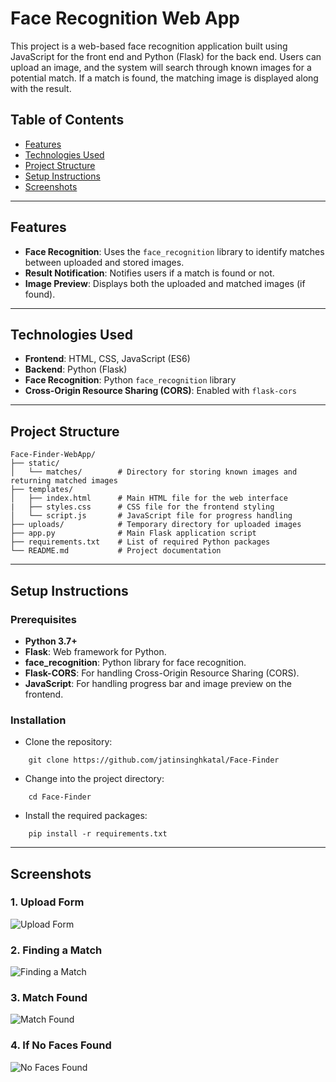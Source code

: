 # Face Recognition Web App

This project is a web-based face recognition application built using JavaScript for the front end and Python (Flask) for the back end. Users can upload an image, and the system will search through known images for a potential match. If a match is found, the matching image is displayed along with the result.

## Table of Contents
- [Features](#features)
- [Technologies Used](#technologies-used)
- [Project Structure](#project-structure)
- [Setup Instructions](#setup-instructions)
- [Screenshots](#screenshots)

---

## Features

- **Face Recognition**: Uses the `face_recognition` library to identify matches between uploaded and stored images.
- **Result Notification**: Notifies users if a match is found or not.
- **Image Preview**: Displays both the uploaded and matched images (if found).

---

## Technologies Used

- **Frontend**: HTML, CSS, JavaScript (ES6)
- **Backend**: Python (Flask)
- **Face Recognition**: Python `face_recognition` library
- **Cross-Origin Resource Sharing (CORS)**: Enabled with `flask-cors`

---

## Project Structure
```
Face-Finder-WebApp/
├── static/
│   └── matches/        # Directory for storing known images and returning matched images
├── templates/
│   ├── index.html      # Main HTML file for the web interface
|   ├── styles.css      # CSS file for the frontend styling
│   └── script.js       # JavaScript file for progress handling
├── uploads/            # Temporary directory for uploaded images
├── app.py              # Main Flask application script
├── requirements.txt    # List of required Python packages
└── README.md           # Project documentation
```
---

## Setup Instructions

### Prerequisites

- **Python 3.7+**
- **Flask**: Web framework for Python.
- **face_recognition**: Python library for face recognition.
- **Flask-CORS**: For handling Cross-Origin Resource Sharing (CORS).
- **JavaScript**: For handling progress bar and image preview on the frontend.

### Installation

- Clone the repository:
```
    git clone https://github.com/jatinsinghkatal/Face-Finder
```
- Change into the project directory:
```
    cd Face-Finder
```
- Install the required packages:
```
    pip install -r requirements.txt
``` 
---

## Screenshots

### 1. Upload Form
![Upload Form](https://github.com/user-attachments/assets/e5f1e2d4-deac-4496-9594-87276d5dca58)

### 2. Finding a Match
![Finding a Match](https://github.com/user-attachments/assets/79ea04c8-f72e-4d8d-9a60-a3220496caf6)

### 3. Match Found
![Match Found](https://github.com/user-attachments/assets/16264417-19ba-4d4a-895d-4f6fbead60ce)

### 4. If No Faces Found

![No Faces Found](https://github.com/user-attachments/assets/f1a89545-364c-4b2f-a966-6884a656b043)

